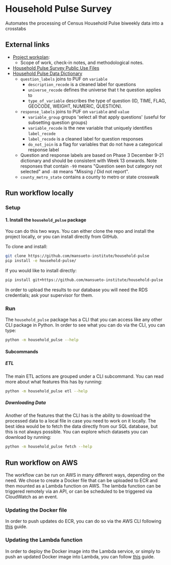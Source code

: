 # Household Pulse Survey

Automates the processing of Census Household Pulse biweekly data into a crosstabs

## External links

* [Project workplan](https://docs.google.com/document/d/1w9o-pM68D3nr9rKDgwtDZqzrRjwVasWdZGQk5tnHXYE/edit):
  * Scope of work, check-in notes, and methodological notes.
* [Household Pulse Survey Public Use Files](https://www.census.gov/programs-surveys/household-pulse-survey/datasets.html)
* [Household Pulse Data Dictionary](https://docs.google.com/spreadsheets/d/1xrfmQT7Ub1ayoNe05AQAFDhqL7qcKNSW6Y7XuA8s8uo/edit#gid=974836931)
  * `question_labels` joins to PUF on `variable`
    * `description_recode` is a cleaned label for questions
    * `universe_recode` defines the universe that t
    he question applies to
    * `type_of_variable` describes the type of question (ID, TIME, FLAG, GEOCODE, WEIGHT, NUMERIC, QUESTION).
  * `response_labels` joins to PUF on `variable` and `value`
    * `variable_group` groups 'select all that apply questions' (useful for subsetting question groups)
    * `variable_recode` is the new variable that uniquely identifies `label_recode`
    * `label_recode` is a cleaned label for question responses
    * `do_not_join` is a flag for variables that do not have a categorical response label
  * Question and response labels are based on Phase 3 December 9-21 dictionary and should be consistent with Week 13 onwards. Note responses that contain `-99` means "Question seen but category not selected" and `-88` means "Missing / Did not report".
  * `county_metro_state` contains a county to metro or state crosswalk

## Run workflow locally

### Setup

#### 1. Install the `household_pulse` package

You can do this two ways. You can either clone the repo and install the project locally, or you can install directly from GitHub.

To clone and install:

```bash
git clone https://github.com/mansueto-institute/household-pulse
pip install -e household-pulse/
```

If you would like to install directly:

``` bash
pip install git+https://github.com/mansueto-institute/household-pulse
```

In order to upload the results to our database you will need the RDS credentials; ask your supervisor for them.

### Run

The `household_pulse` package has a CLI that you can access like any other CLI package in Python. In order to see what you can do via the CLI, you can type:

``` bash
python -m household_pulse --help
```

#### Subcommands

##### ETL

The main ETL actions are grouped under a CLI subcommand. You can read more about what features this has by running:

```bash
python -m household_pulse etl --help
```

##### Downloading Data

Another of the features that the CLI has is the ability to download the processed data to a local file in case you need to work on it locally. The best idea would be to fetch the data directly from our SQL database, but this is not always possible. You can explore which datasets you can download by running:

```bash
python -m household_pulse fetch --help
```

## Run workflow on AWS

The workflow can be run on AWS in many different ways, depending on the need. We chose to create a Docker file that can be uploaded to ECR and then mounted as a Lambda function on AWS. The lambda function can be triggered remotely via an API, or can be scheduled to be triggered via CloudWatch as an event.

### Updating the Docker file

In order to push updates do ECR, you can do so via the AWS CLI following [this](https://docs.aws.amazon.com/AmazonECR/latest/userguide/getting-started-cli.html) guide.

### Updating the Lambda function

In order to deploy the Docker image into the Lambda service, or simply to push an updated Docker image into Lambda, you can follow [this](https://docs.aws.amazon.com/lambda/latest/dg/configuration-images.html) guide.

